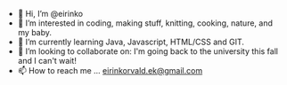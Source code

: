 - 👋 Hi, I’m @eirinko
- 👀 I’m interested in coding, making stuff, knitting, cooking, nature, and my baby. 
- 🌱 I’m currently learning Java, Javascript, HTML/CSS and GIT. 
- 💞️ I’m looking to collaborate on: I'm going back to the university this fall and I can't wait!
- 📫 How to reach me ... eirinkorvald.ek@gmail.com
